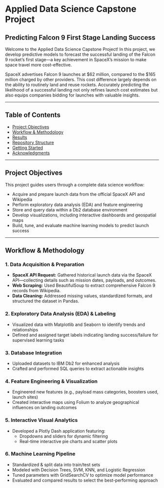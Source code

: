 # Applied Data Science Capstone Project

## Predicting Falcon 9 First Stage Landing Success

Welcome to the Applied Data Science Capstone Project! In this project, we develop predictive models to forecast the successful landing of the Falcon 9 rocket’s first stage—a key achievement in SpaceX’s mission to make space travel more cost-effective.

SpaceX advertises Falcon 9 launches at $62 million, compared to the $165 million charged by other providers. This cost difference largely depends on the ability to routinely land and reuse rockets. Accurately predicting the likelihood of a successful landing not only refines launch cost estimates but also equips companies bidding for launches with valuable insights.

---

## Table of Contents

- [Project Objectives](#project-objectives)
- [Workflow & Methodology](#workflow--methodology)
- [Results](#results)
- [Repository Structure](#repository-structure)
- [Getting Started](#getting-started)
- [Acknowledgments](#acknowledgments)

---

## Project Objectives

This project guides users through a complete data science workflow:

- Acquire and prepare launch data from the official SpaceX API and Wikipedia
- Perform exploratory data analysis (EDA) and feature engineering
- Store and query data within a Db2 database environment
- Develop visualizations, including interactive dashboards and geospatial maps
- Build, tune, and evaluate machine learning models to predict launch success

---

## Workflow & Methodology

### 1. Data Acquisition & Preparation

- **SpaceX API Request:** Gathered historical launch data via the SpaceX API—collecting details such as mission dates, payloads, and outcomes.
- **Web Scraping:** Used BeautifulSoup to extract comprehensive Falcon 9 records from Wikipedia.
- **Data Cleaning:** Addressed missing values, standardized formats, and structured the dataset in Pandas.

### 2. Exploratory Data Analysis (EDA) & Labeling

- Visualized data with Matplotlib and Seaborn to identify trends and relationships
- Defined and assigned target labels indicating landing success/failure for supervised learning tasks

### 3. Database Integration

- Uploaded datasets to IBM Db2 for enhanced analysis
- Crafted and performed SQL queries to extract actionable insights

### 4. Feature Engineering & Visualization

- Engineered new features (e.g., payload mass categories, boosters used, launch sites)
- Created interactive maps using Folium to analyze geographical influences on landing outcomes

### 5. Interactive Visual Analytics

- Developed a Plotly Dash application featuring:
    - Dropdowns and sliders for dynamic filtering
    - Real-time interactive pie charts and scatter plots

### 6. Machine Learning Pipeline

- Standardized & split data into train/test sets
- Modeled with Decision Trees, SVM, KNN, and Logistic Regression
- Tuned parameters with GridSearchCV to optimize model performance
- Evaluated and compared results to select the best-performing approach


